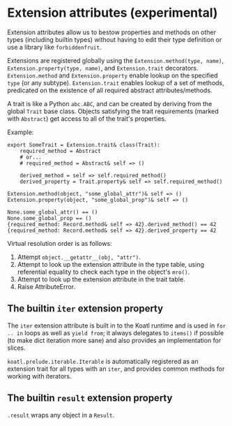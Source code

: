 # Extension attributes (experimental)

Extension attributes allow us to bestow properties and methods on other types (including builtin types) without having to edit their type definition or use a library like `forbiddenfruit`.

Extensions are registered globally using the `Extension.method(type, name)`, `Extension.property(type, name)`, and `Extension.trait` decorators.
`Extension.method` and `Extension.property` enable lookup on the specified `type` (or any subtype).
`Extension.trait` enables lookup of a set of methods, predicated on the existence of all required abstract attributes/methods.

A trait is like a Python `abc.ABC`, and can be created by deriving from the global `Trait` base class.
Objects satisfying the trait requirements (marked with `Abstract`) get access to all of the trait's properties.

Example:

```koatl
export SomeTrait = Extension.trait& class(Trait):
    required_method = Abstract
    # or...
    # required_method = Abstract& self => ()

    derived_method = self => self.required_method()
    derived_property = Trait.property& self => self.required_method()

Extension.method(object, "some_global_attr")& self => ()
Extension.property(object, "some_global_prop")& self => ()

None.some_global_attr() == ()
None.some_global_prop == ()
{required_method: Record.method& self => 42}.derived_method() == 42
{required_method: Record.method& self => 42}.derived_property == 42
```

Virtual resolution order is as follows:

1. Attempt `object.__getattr__(obj, "attr")`.
2. Attempt to look up the extension attribute in the type table, using referential equality to check each type in the object's `mro()`.
3. Attempt to look up the extension attribute in the trait table.
4. Raise AttributeError.

## The builtin `iter` extension property

The `iter` extension attribute is built in to the Koatl runtime and is used in `for .. in` loops as well as `yield from`;
it always delegates to `items()` if possible (to make dict iteration more sane) and also provides an implementation for slices.

`koatl.prelude.iterable.Iterable` is automatically registered as an extension trait for all types with an `iter`, and provides common methods for working with iterators.

## The builtin `result` extension property

`.result` wraps any object in a `Result`.
